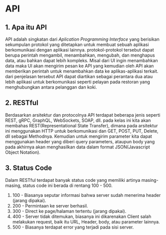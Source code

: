 # API

## 1. Apa itu API

API adalah singkatan dari _Aplication Programming Interface_ yang berisikan sekumpulan protokol yang ditetapkan untuk membuat sebuah aplikasi berkomunikasi dengan aplikasi lainnya. protokol-protokol tersebut dapat berupa perintah mengambil, menambahkan, mengubah, dan menghapus data, atau bahkan dapat lebih kompleks. Misal dari UI ingin menambahkan data maka UI akan mengirim pesan ke API yang kemudian oleh API akan memberikan perintah untuk menambahkan data ke aplikas-aplikasi terkait. dari penjelasan tersebut API dapat diartikan sebagai perantara dua atau lebih aplikasi untuk berkomunikasi seperti pelayan pada restoran yang menghubungkan antara pelanggan dan koki.

## 2. RESTful
Berdasarkan arsitektur dan protocolnya API terdapat beberapa jenis seperti REST, gRPC, GraphQL, WebSockets, SOAP, dll. pada kelas ini kita akan membahas REST(Representational State Transfer), dimana pada arsitektur ini menggunakan HTTP untuk berkomunikasi dan GET, POST, PUT, Delete, dll sebagai Methodnya. Kemudian untuk mengirim parameter kita dapat menggunakan header yang diberi query parameters, ataupun body yang pada akhirnya akan menghasilkan data dalam format JSON(Javascript Object Notation).

## 3. Status Code
Dalam RESTful terdapat banyak status code yang memiliki artinya masing-masing, status code ini berada di rentang 100 - 500.
1.  100 - Biasanya seputar informasi bahwa server sudah menerima header (jarang dipakai).
2.  200 - Permintaan ke server berhasil.
3.  300 - Direct ke page/halaman tertentu (jarang dipakai).
4.  400 - Server tidak ditemukan, biasanya ini dikarenakan Client salah melakukan request, baik itu URL, Header, body, atau parameter lainnya.
5.  500 - Biasanya terdapat error yang terjadi pada sisi server.